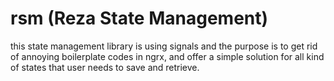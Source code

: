 # rsm (Reza State Management)
this state management library is using signals and the purpose is to get rid of annoying boilerplate codes in ngrx, and offer a simple solution for all kind of states that user needs to save and retrieve. 
